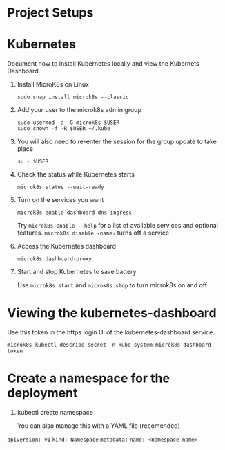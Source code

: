 # Project Setups

# Kubernetes

Document how to install Kubernetes locally and view the Kubernets Dashboard

1. Install MicroK8s on Linux

    `sudo snap install microk8s --classic`

2. Add your user to the microk8s admin group

    `sudo usermod -a -G microk8s $USER` \
    `sudo chown -f -R $USER ~/.kube`

3. You will also need to re-enter the session for the group update to take place

    `su - $USER`

4. Check the status while Kubernetes starts

    `microk8s status --wait-ready`

5. Turn on the services you want

    `microk8s enable dashboard dns ingress`

    Try `microk8s enable --help` for a list of available services and optional features. `microk8s disable ‹name›` turns off a service

6. Access the Kubernetes dashboard

    `microk8s dashboard-proxy`

7. Start and stop Kubernetes to save battery 

    Use `microk8s start` and `microk8s stop` to turn microk8s on and off

# Viewing the kubernetes-dashboard
Use this token in the https login UI of the kubernetes-dashboard service.

`microk8s kubectl describe secret -n kube-system microk8s-dashboard-token`

# Create a namespace for the deployment

1. kubectl create namespace <namespace-name>

    You can also manage this with a YAML file (recomended)

`apiVersion: v1`
`kind: Namespace`
`metadata:`
  `name: <namespace-name>`